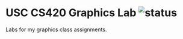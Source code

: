 # USC CS420 Graphics Lab ![status](https://img.shields.io/badge/status-inactive-red.svg)
Labs for my graphics class assignments.
